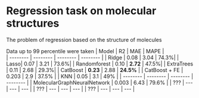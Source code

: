 # Regression task on molecular structures
The problem of regression based on the structure of molecules

Data up to 99 percentile were taken
| Model | R2 | MAE | MAPE |  
| -------- | -------- | -------- | -------- |
| Ridge | 0.08 | 3.04 | 74.3%|
| Lasso| 0.07 | 3.21 | 73.6%|
| Randomforest | 0.10 | **2.72** | 47.5%|
| ExtraTrees | 0.11 | 2.68 | 29.3%|
| CatBoost | **0.23** | 2.88 | **24.5%** |
| CatBoost + FE | 0.203 | 2.9 | 37.5% |
| KNN | 0.05 | 3.1 | 49% |
| -------- | -------- | -------- | -------- |
| MolecularGraphNeuralNetwork | 0.003 | 6.43 | 79.6% |
| ??? | --- | --- | --- |
| ??? | --- | --- | --- |
| ??? | --- | --- | --- |
